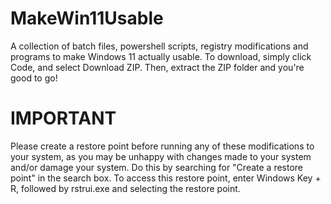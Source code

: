 # MakeWin11Usable
A collection of batch files, powershell scripts, registry modifications and programs to make Windows 11 actually usable.
To download, simply click Code, and select Download ZIP. Then, extract the ZIP folder and you're good to go!



# IMPORTANT
Please create a restore point before running any of these modifications to your system, as you may be unhappy with changes made to your system and/or damage your system. Do this by searching for "Create a restore point" in the search box. To access this restore point, enter Windows Key + R, followed by rstrui.exe and selecting the restore point. 

